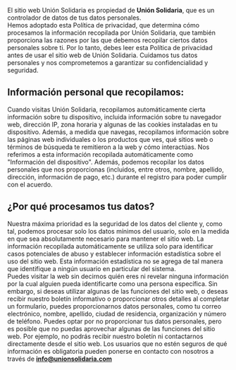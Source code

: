 El sitio web Unión Solidaria es propiedad de **Unión Solidaria**, que es un controlador de datos de tus datos personales.
\
Hemos adoptado esta Política de privacidad, que determina cómo procesamos la información recopilada por Unión Solidaria, que también proporciona las razones por las que debemos recopilar ciertos datos personales sobre ti. Por lo tanto, debes leer esta Política de privacidad antes de usar el sitio web de Unión Solidaria.
Cuidamos tus datos personales y nos comprometemos a garantizar su confidencialidad y seguridad.

## Información personal que recopilamos:

Cuando visitas Unión Solidaria, recopilamos automáticamente cierta información sobre tu dispositivo, incluida información sobre tu navegador web, dirección IP, zona horaria y algunas de las cookies instaladas en tu dispositivo. Además, a medida que navegas, recopilamos información sobre las páginas web individuales o los productos que ves, qué sitios web o términos de búsqueda te remitieron a la web y cómo interactúas. Nos referimos a esta información recopilada automáticamente como "Información del dispositivo". Además, podemos recopilar los datos personales que nos proporcionas (incluidos, entre otros, nombre, apellido, dirección, información de pago, etc.) durante el registro para poder cumplir con el acuerdo.

## ¿Por qué procesamos tus datos?

Nuestra máxima prioridad es la seguridad de los datos del cliente y, como tal, podemos procesar solo los datos mínimos del usuario, solo en la medida en que sea absolutamente necesario para mantener el sitio web. La información recopilada automáticamente se utiliza solo para identificar casos potenciales de abuso y establecer información estadística sobre el uso del sitio web. Esta información estadística no se agrega de tal manera que identifique a ningún usuario en particular del sistema.
\
Puedes visitar la web sin decirnos quién eres ni revelar ninguna información por la cual alguien pueda identificarte como una persona específica. Sin embargo, si deseas utilizar algunas de las funciones del sitio web, o deseas recibir nuestro boletín informativo o proporcionar otros detalles al completar un formulario, puedes proporcionarnos datos personales, como tu correo electrónico, nombre, apellido, ciudad de residencia, organización y número de teléfono. Puedes optar por no proporcionar tus datos personales, pero es posible que no puedas aprovechar algunas de las funciones del sitio web. Por ejemplo, no podrás recibir nuestro boletín ni contactarnos directamente desde el sitio web. Los usuarios que no estén seguros de qué información es obligatoria pueden ponerse en contacto con nosotros a través de **info@unionsolidaria.com**
